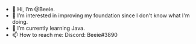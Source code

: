 - 👋 Hi, I’m @Beeie.
- 👀 I’m interested in improving my foundation since I don't know what I'm doing.
- 🌱 I’m currently learning Java.
- 📫 How to reach me:
Discord: Beeie#3890
